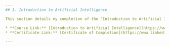 ```yaml
---
## 1. Introduction to Artificial Intelligence

This section details my completion of the "Introduction to Artificial Intelligence" course.

* **Course Link:** [Introduction to Artificial Intelligence](https://www.linkedin.com/learning/introduction-to-artificial-intelligence-24947908/why-you-need-to-know-about-artificial-intelligence)
* **Certificate Link:** [Certificate of Completion](https://www.linkedin.com/learning/certificates/5f2a85618ab74179b95617babf74c96c48b237f2ec17b6ea3011e8ee5c0d2eb9?trk=share_certificate)

---
```

